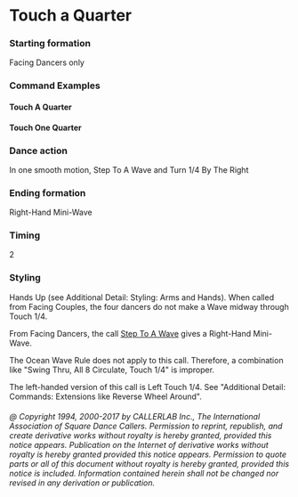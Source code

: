 
# Touch a Quarter

### Starting formation

Facing Dancers only

### Command Examples

#### Touch A Quarter
#### Touch One Quarter

### Dance action

In one smooth motion, Step To A Wave and Turn 1/4 By The Right

### Ending formation

Right-Hand Mini-Wave

### Timing

2

### Styling

Hands Up (see Additional Detail: Styling: Arms and Hands). 
When called from Facing Couples, the four dancers do not make a Wave midway through Touch 1/4.

From Facing Dancers, the call [Step To A Wave](ocean_wave.md) gives a Right-Hand Mini-Wave.

The Ocean Wave Rule does not apply to this call. Therefore, a combination like
"Swing Thru, All 8 Circulate, Touch 1/4" is improper.

The left-handed version of this call is Left Touch 1/4. See "Additional Detail: Commands: Extensions like Reverse Wheel Around".

###### @ Copyright 1994, 2000-2017 by CALLERLAB Inc., The International Association of Square Dance Callers. Permission to reprint, republish, and create derivative works without royalty is hereby granted, provided this notice appears. Publication on the Internet of derivative works without royalty is hereby granted provided this notice appears. Permission to quote parts or all of this document without royalty is hereby granted, provided this notice is included. Information contained herein shall not be changed nor revised in any derivation or publication.
